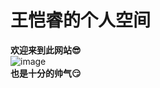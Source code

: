 # 王恺睿的个人空间
**欢迎来到此网站😎**  
![image](https://github.com/user-attachments/assets/0581f8d8-3dd7-4ae9-bacf-163072dae4d6)  
**也是十分的帅气😏**  



